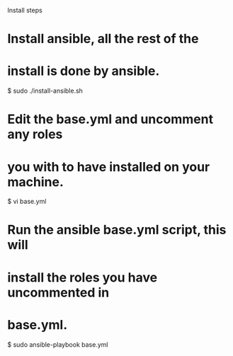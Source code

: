 Install steps

# Install ansible, all the rest of the 
# install is done by ansible.
$ sudo ./install-ansible.sh

# Edit the base.yml and uncomment any roles
# you with to have installed on your machine.
$ vi base.yml

# Run the ansible base.yml script, this will
# install the roles you have uncommented in
# base.yml.
$ sudo ansible-playbook base.yml
